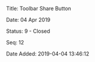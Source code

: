 Title:  Toolbar Share Button

Date:   04 Apr 2019

Status: 9 - Closed

Seq:    12

Date Added: 2019-04-04 13:46:12

